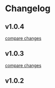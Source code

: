 # Changelog


## v1.0.4

[compare changes](https://github.com/Syncro-Labs/i18n-config/compare/v1.0.3...v1.0.4)

## v1.0.3

[compare changes](https://github.com/your-org/my-module/compare/v1.0.2...v1.0.3)

## v1.0.2


